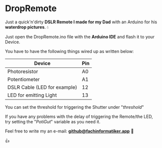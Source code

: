 # DropRemote
Just a quick'n'dirty **DSLR Remote I made for my Dad** with an Arduino for his **waterdrop pictures**.   :droplet:

Just open the DropRemote.ino file with the **Arduino IDE** and flash it to your Device.



You have to have the following things wired up as written below:

Device | Pin
----------------- | -------------------
Photoresistor | A0
Potentiometer | A1
DSLR Cable (LED for example) | 12
LED for emitting Light | 13

You can set the threshold for triggering the Shutter under "*threshold*"

If you have any problems with the delay of triggering the Remote/the LED, try setting the "*PotiGut*" variable as you need it.



Feel free to write my an e-mail: **github@fachinformatiker.app**  :speech_balloon:

:+1:
